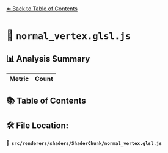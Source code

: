 [⬅️ Back to Table of Contents](../../../../index.md)

# 📄 `normal_vertex.glsl.js`

## 📊 Analysis Summary

| Metric | Count |
|--------|-------|

## 📚 Table of Contents


## 🛠️ File Location:
📂 **`src/renderers/shaders/ShaderChunk/normal_vertex.glsl.js`**